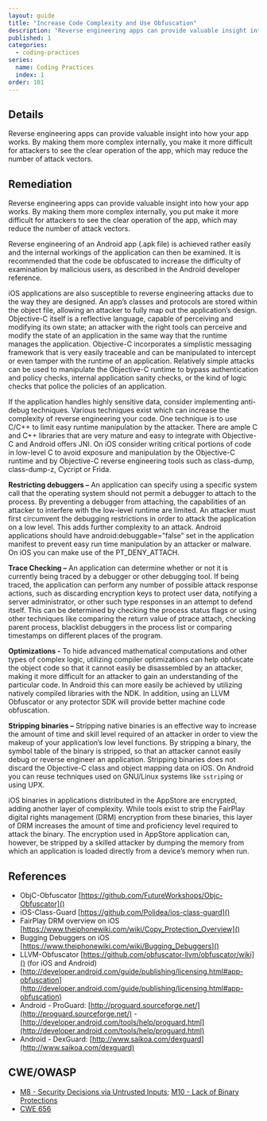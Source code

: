 ```yaml
---
layout: guide
title: "Increase Code Complexity and Use Obfuscation"
description: "Reverse engineering apps can provide valuable insight into how your app works. By making them more complex internally, an attacker is at a disadvantage to seeing the clear operation of the app, which may reduce the number of attack vectors."
published: 1
categories:
  - coding-practices
series:
  name: Coding Practices
  index: 1
order: 101
--- 
```


## Details 

Reverse engineering apps can provide valuable insight into how your app works. By making them more complex internally, you make it more difficult for attackers to see the clear operation of the app, which may reduce the number of attack vectors.

## Remediation

Reverse engineering apps can provide valuable insight into how your app works. By making them more complex internally, you put make it more difficult for attackers to see the clear operation of the app, which may reduce the number of attack vectors.

Reverse engineering of an Android app (.apk file) is achieved rather easily and the internal workings of the application can then be examined. It is recommended that the code be obfuscated to increase the difficulty of examination by malicious users, as described in the Android developer reference.

iOS applications are also susceptible to reverse engineering attacks due to the way they are designed. An app’s classes and protocols are stored within the object file, allowing an attacker to fully map out the application’s design. Objective-C itself is a reflective language, capable of perceiving and modifying its own state; an attacker with the right tools can perceive and modify the state of an application in the same way that the runtime manages the application. Objective-C incorporates a simplistic messaging framework that is very easily traceable and can be manipulated to intercept or even tamper with the runtime of an application. Relatively simple attacks can be used to manipulate the Objective-C runtime to bypass authentication and policy checks, internal application sanity checks, or the kind of logic checks that police the policies of an application.

If the application handles highly sensitive data, consider implementing anti-debug techniques. Various techniques exist which can increase the complexity of reverse engineering your code. One technique is to use C/C++ to limit easy runtime manipulation by the attacker. There are ample C and C++ libraries that are very mature and easy to integrate with Objective-C and Android offers JNI. On iOS consider writing critical portions of code in low-level C to avoid exposure and manipulation by the Objective-C runtime and by Objective-C reverse engineering tools such as class-dump, class-dump-z, Cycript or Frida.

**Restricting debuggers –** An application can specify using a specific system call that the operating system should not permit a debugger to attach to the process. By preventing a debugger from attaching, the capabilities of an attacker to interfere with the low-level runtime are limited. An attacker must first circumvent the debugging restrictions in order to attack the application on a low level. This adds further complexity to an attack. Android applications should have android:debuggable=”false” set in the application manifest to prevent easy run time manipulation by an attacker or malware. On iOS you can make use of the PT_DENY_ATTACH.

**Trace Checking –** An application can determine whether or not it is currently being traced by a debugger or other debugging tool. If being traced, the application can perform any number of possible attack response actions, such as discarding encryption keys to protect user data, notifying a server administrator, or other such type responses in an attempt to defend itself. This can be determined by checking the process status flags or using other techniques like comparing the return value of ptrace attach, checking parent process, blacklist debuggers in the process list or comparing timestamps on different places of the program.

**Optimizations -** To hide advanced mathematical computations and other types of complex logic, utilizing compiler optimizations can help obfuscate the object code so that it cannot easily be disassembled by an attacker, making it more difficult for an attacker to gain an understanding of the particular code. In Android this can more easily be achieved by utilizing natively compiled libraries with the NDK. In addition, using an LLVM Obfuscator or any protector SDK will provide better machine code obfuscation.

**Stripping binaries –** Stripping native binaries is an effective way to increase the amount of time and skill level required of an attacker in order to view the makeup of your application’s low level functions. By stripping a binary, the symbol table of the binary is stripped, so that an attacker cannot easily debug or reverse engineer an application. Stripping binaries does not discard the Objective-C class and object mapping data on iOS. On Android you can reuse techniques used on GNU/Linux systems like `sstrip`ing or using UPX.

iOS binaries in applications distributed in the AppStore are encrypted, adding another layer of complexity. While tools exist to strip the FairPlay digital rights management (DRM) encryption from these binaries, this layer of DRM increases the amount of time and proficiency level required to attack the binary. The encryption used in AppStore application can, however, be stripped by a skilled attacker by dumping the memory from which an application is loaded directly from a device’s memory when run.

## References
 * ObjC-Obfuscator [https://github.com/FutureWorkshops/Objc-Obfuscator]()
 * iOS-Class-Guard [https://github.com/Polidea/ios-class-guard]()
 * FairPlay DRM overview on iOS [https://www.theiphonewiki.com/wiki/Copy_Protection_Overview]()
 * Bugging Debuggers on iOS [https://www.theiphonewiki.com/wiki/Bugging_Debuggers]()
 * LLVM-Obfuscator [https://github.com/obfuscator-llvm/obfuscator/wiki]() (for iOS and Android)
 * [http://developer.android.com/guide/publishing/licensing.html#app-obfuscation](http://developer.android.com/guide/publishing/licensing.html#app-obfuscation)
 * Android - ProGuard: [http://proguard.sourceforge.net/](http://proguard.sourceforge.net/) - 
	[http://developer.android.com/tools/help/proguard.html](http://developer.android.com/tools/help/proguard.html) 
 * Android - DexGuard: [http://www.saikoa.com/dexguard](http://www.saikoa.com/dexguard)

## CWE/OWASP 

 * [M8 - Security Decisions via Untrusted Inputs](https://www.owasp.org/index.php/Mobile_Top_10_2014-M8); [M10 - Lack of Binary Protections](https://www.owasp.org/index.php/Mobile_Top_10_2014-M10)
 * [CWE 656](http://cwe.mitre.org/data/definitions/656.html)
